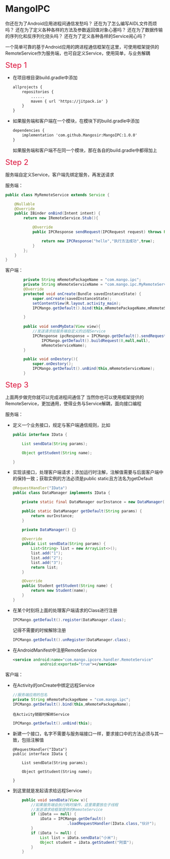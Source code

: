 # MangoIPC

你还在为了Android应用进程间通信发愁吗？
还在为了怎么编写AIDL文件而烦吗？
还在为了定义各种各样的方法及参数返回值对象心塞吗？
还在为了数据传输的序列化和反序列化挠头吗？
还在为了定义各种各样的Service闹心吗？

一个简单可靠的基于Android应用的跨进程通信框架在这里，可使用框架提供的RemoteService作为服务端，也可自定义Service，使用简单，与业务解耦

<font size=5 color=Crimson>Step 1</font>

* 在项目根目录build.gradle中添加
    ```xml
    allprojects {
        repositories {
            ......
            maven { url 'https://jitpack.io' }
        }
    }
    ```
    
* 如果服务端和客户端在一个模块，在模块下的build.gradle中添加
    ```xml
    dependencies {
        implementation 'com.github.Mangosir:MangoIPC:1.0.0'
    }
    ```
    

  如果服务端和客户端不在同一个模块，那在各自的build.gradle中都得加上

<font size=5 color=Crimson>Step 2</font>

服务端自定义Service，客户端先绑定服务，再发送请求

服务端：
```java
public class MyRemoteService extends Service {

    @Nullable
    @Override
    public IBinder onBind(Intent intent) {
        return new IRemoteService.Stub(){

            @Override
            public IPCResponse sendRequest(IPCRequest request) throws RemoteException {

                return new IPCResponse("hello","执行方法成功",true);
            }
        };
    }
}
```

客户端：

```java
        private String mRemotePackageName = "com.mango.ipc";
        private String mRemoteServiceName = "com.mango.ipc.MyRemoteService";
        @Override
        protected void onCreate(Bundle savedInstanceState) {
            super.onCreate(savedInstanceState);
            setContentView(R.layout.activity_main);
            IPCMango.getDefault().bind(this,mRemotePackageName,mRemoteServiceName);

        }
    
        public void sendMyData(View view){
            //发送请求给服务端自定义的远程Service
            IPCResponse ipcResponse = IPCMango.getDefault().sendRequest(
                IPCMango.getDefault().buildRequest(0,null,null), 
                mRemoteServiceName);
        }

		public void onDestory(){
            super.onDestory();
            IPCMango.getDefault().unBind(this,mRemoteServiceName);
		}

```

<font size=5 color=Crimson>Step 3</font>

上面两步做完你就可以完成进程间通信了
当然你也可以使用框架提供的RemoteService，更加通用，使得业务与Service解耦，面向接口编程

服务端：
* 定义一个业务接口，规定与客户端通信规则，比如
    ```java
    public interface IData {

        List sendData(String params);

        Object getStudent(String name);

    }
    ```
* 实现该接口，处理客户端请求；添加运行时注解，注解值需要与后面客户端中的保持一致；获取实例的方法必须是public static且方法名为getDefault
    ```java
    @RequestHandler("IData")
    public class DataManager implements IData {

        private static final DataManager ourInstance = new DataManager();

        public static DataManager getDefault(String params) {
            return ourInstance;
        }

        private DataManager() {}
        
        @Override
        public List sendData(String params) {
            List<String> list = new ArrayList<>();
            list.add("1");
            list.add("2");
            list.add("3");
            return list;
        }
    
        @Override
        public Student getStudent(String name) {
            return new Student(name);
        }
    }
    ```

* 在某个时刻将上面的处理客户端请求的Class进行注册
    ```java
    IPCMango.getDefault().register(DataManager.class);
    ```
    记得不需要的时候解除注册
    ```java
    IPCMango.getDefault().unRegister(DataManager.class);
    ```
* 在AndroidManifest中注册RemoteService
    ```xml
    <service android:name="com.mango.ipcore.handler.RemoteService"
                android:exported="true"></service>
    ```



客户端：

* 在Activity的onCreate中绑定远程Service
    ```java
    //服务端应用的包名
    private String mRemotePackageName = "com.mango.ipc";
    IPCMango.getDefault().bind(this,mRemotePackageName);
    ```
      在Activity销毁时解绑Service
    ```java
    IPCMango.getDefault().unBind(this);
    ```
* 新建一个接口，名字不需要与服务端接口一样，要求接口中的方法必须与其一致，包括注解值
    ```
    @RequestHandler("IData")
    public interface IData {

        List sendData(String params);

        Object getStudent(String name);

    }
    ```
* 到这里就是发起请求给远程Service
    ```java
        public void sendData(View v){
            //如果服务端会执行耗时操作，这里需要放在子线程
            //发送请求给框架提供的RemoteService
            if (iData == null) {
                iData = IPCMango.getDefault()
                            .loadRequestHandler(IData.class,"伙计");
            }
            if (iData != null) {
                List list = iData.sendData("小米");
                Object student = iData.getStudent("阿菜");
            } 
        }
    ```
    

